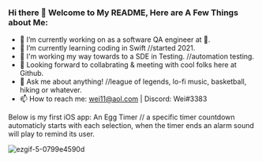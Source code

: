 ### Hi there 👋  Welcome to My README, Here are A Few Things about Me:  

- 🔭 I’m currently working on as a software QA engineer at . 
- 🌱 I’m currently learning coding in Swift //started 2021. 
- 👀 I'm working my way towards to a SDE in Testing. //automation testing. 
- 👯 Looking forward to collabrating & meeting with cool folks here at Github. 
- 💬 Ask me about anything! //league of legends, lo-fi music, basketball, hiking or whatever. 
- 📫 How to reach me: wei11@aol.com  |  Discord: Wei#3383









Below is my first iOS app: 
An Egg Timer // a specific timer countdown automaticly starts with each selection, when the timer ends an alarm sound will play to remind its user. 

![ezgif-5-0799e4590d](https://user-images.githubusercontent.com/87191194/152111111-4eb6b623-f5df-4c49-8b64-5c2df6c1f77f.gif)
